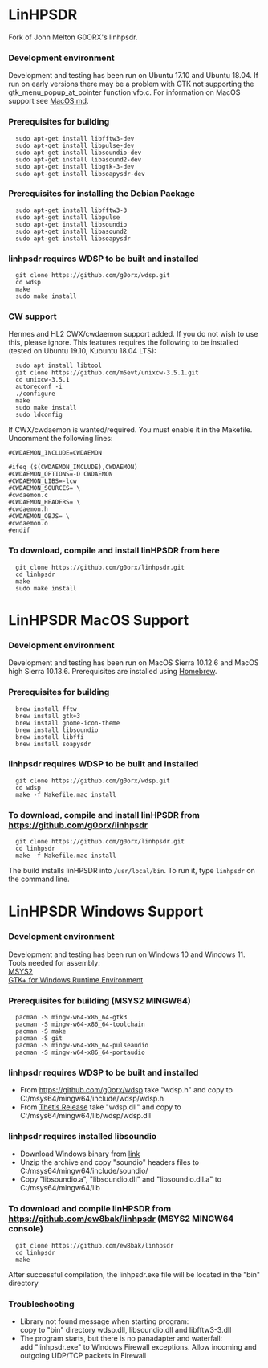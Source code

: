 # LinHPSDR

Fork of John Melton G0ORX's linhpsdr.

### Development environment

Development and testing has been run on Ubuntu 17.10 and Ubuntu 18.04. If run on early versions there may be a problem with GTK not supporting the gtk_menu_popup_at_pointer function vfo.c. For information on MacOS support see [MacOS.md](./MacOS.md).

### Prerequisites for building

```
  sudo apt-get install libfftw3-dev
  sudo apt-get install libpulse-dev
  sudo apt-get install libsoundio-dev
  sudo apt-get install libasound2-dev
  sudo apt-get install libgtk-3-dev
  sudo apt-get install libsoapysdr-dev
```

### Prerequisites for installing the Debian Package

```
  sudo apt-get install libfftw3-3
  sudo apt-get install libpulse
  sudo apt-get install libsoundio
  sudo apt-get install libasound2
  sudo apt-get install libsoapysdr
```


### linhpsdr requires WDSP to be built and installed

```
  git clone https://github.com/g0orx/wdsp.git
  cd wdsp
  make
  sudo make install
```
### CW support

Hermes and HL2 CWX/cwdaemon support added. If you do not wish to use this, please ignore. This features requires the following to be installed (tested on Ubuntu 19.10, Kubuntu 18.04 LTS):

```
  sudo apt install libtool
  git clone https://github.com/m5evt/unixcw-3.5.1.git
  cd unixcw-3.5.1
  autoreconf -i
  ./configure
  make
  sudo make install
  sudo ldconfig
```
If CWX/cwdaemon is wanted/required. You must enable it in the Makefile. Uncomment the following lines:
```
#CWDAEMON_INCLUDE=CWDAEMON

#ifeq ($(CWDAEMON_INCLUDE),CWDAEMON)
#CWDAEMON_OPTIONS=-D CWDAEMON
#CWDAEMON_LIBS=-lcw
#CWDAEMON_SOURCES= \
#cwdaemon.c
#CWDAEMON_HEADERS= \
#cwdaemon.h
#CWDAEMON_OBJS= \
#cwdaemon.o
#endif
```

### To download, compile and install linHPSDR from here

```
  git clone https://github.com/g0orx/linhpsdr.git
  cd linhpsdr
  make
  sudo make install
```

# LinHPSDR MacOS Support
  
### Development environment

Development and testing has been run on MacOS Sierra 10.12.6 and MacOS high Sierra 10.13.6. Prerequisites are installed using [Homebrew](https://brew.sh/).

### Prerequisites for building

```
  brew install fftw
  brew install gtk+3
  brew install gnome-icon-theme
  brew install libsoundio
  brew install libffi
  brew install soapysdr
```

### linhpsdr requires WDSP to be built and installed

```
  git clone https://github.com/g0orx/wdsp.git
  cd wdsp
  make -f Makefile.mac install
```

### To download, compile and install linHPSDR from https://github.com/g0orx/linhpsdr

```
  git clone https://github.com/g0orx/linhpsdr.git
  cd linhpsdr
  make -f Makefile.mac install
```

The build installs linHPSDR into `/usr/local/bin`. To run it, type `linhpsdr` on the command line.


# LinHPSDR Windows Support
  
### Development environment

  Development and testing has been run on Windows 10 and Windows 11.
  Tools needed for assembly:</br>
    [MSYS2](https://www.msys2.org/)</br>
    [GTK+ for Windows Runtime Environment](https://github.com/tschoonj/GTK-for-Windows-Runtime-Environment-Installer)

### Prerequisites for building (MSYS2 MINGW64)

```
  pacman -S mingw-w64-x86_64-gtk3
  pacman -S mingw-w64-x86_64-toolchain
  pacman -S make
  pacman -S git
  pacman -S mingw-w64-x86_64-pulseaudio
  pacman -S mingw-w64-x86_64-portaudio
```

### linhpsdr requires WDSP to be built and installed

  - From https://github.com/g0orx/wdsp take "wdsp.h" and copy to C:/msys64/mingw64/include/wdsp/wdsp.h
  - From [Thetis Release](https://github.com/TAPR/OpenHPSDR-Thetis) take "wdsp.dll" and copy to C:/msys64/mingw64/lib/wdsp/wdsp.dll

### linhpsdr requires installed libsoundio

  - Download Windows binary from [link](http://libsound.io/release/libsoundio-1.1.0.zip)
  - Unzip the archive and copy "soundio" headers files to C:/msys64/mingw64/include/soundio/
  - Copy "libsoundio.a", "libsoundio.dll" and "libsoundio.dll.a" to C:/msys64/mingw64/lib

### To download and compile linHPSDR from https://github.com/ew8bak/linhpsdr (MSYS2 MINGW64 console)

```
  git clone https://github.com/ew8bak/linhpsdr
  cd linhpsdr
  make
```
  After successful compilation, the linhpsdr.exe file will be located in the "bin" directory

### Troubleshooting

  - Library not found message when starting program:<br>
      copy to "bin" directory wdsp.dll, libsoundio.dll and libfftw3-3.dll
  - The program starts, but there is no panadapter and waterfall:<br>
      add "linhpsdr.exe" to Windows Firewall exceptions. Allow incoming and outgoing UDP/TCP packets in Firewall